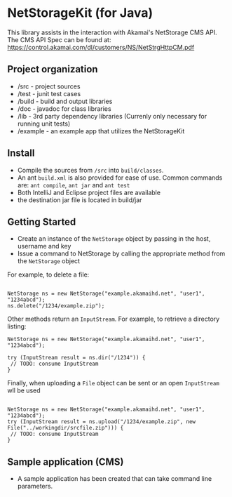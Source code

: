 # NetStorageKit (for Java)

This library assists in the interaction with Akamai's NetStorage CMS API. The CMS API Spec can be found at:
https://control.akamai.com/dl/customers/NS/NetStrgHttpCM.pdf

## Project organization
* /src - project sources
* /test - junit test cases
* /build - build and output libraries
* /doc - javadoc for class libraries
* /lib - 3rd party dependency libraries (Currenly only necessary for running unit tests)
* /example - an example app that utilizes the NetStorageKit

## Install
* Compile the sources from `/src` into `build/classes`.
* An ant `build.xml` is also provided for ease of use. Common commands are: `ant compile`, `ant jar` and `ant test`
* Both IntelliJ and Eclipse project files are available
* the destination jar file is located in build/jar

## Getting Started
* Create an instance of the `NetStorage` object by passing in the host, username and key
* Issue a command to NetStorage by calling the appropriate method from the `NetStorage` object

For example, to delete a file:
```import com.akamai.netstorage.NetStorage;

NetStorage ns = new NetStorage("example.akamaihd.net", "user1", "1234abcd");
ns.delete("/1234/example.zip");
```

Other methods return an `InputStream`. For example, to retrieve a directory listing:

```import com.akamai.netstorage.NetStorage;
NetStorage ns = new NetStorage("example.akamaihd.net", "user1", "1234abcd");

try (InputStream result = ns.dir("/1234")) {
 // TODO: consume InputStream
}
```

Finally, when uploading a `File` object can be sent or an open `InputStream` wll be used
```import com.akamai.netstorage.NetStorage;

NetStorage ns = new NetStorage("example.akamaihd.net", "user1", "1234abcd");
try (InputStream result = ns.upload("/1234/example.zip", new File("../workingdir/srcfile.zip"))) {
 // TODO: consume InputStream
}
```


## Sample application (CMS)
* A sample application has been created that can take command line parameters.

```java -classpath build/classes CMS -a dir -u user1 -k 1234abcd example.akamaihd.net/1234
```